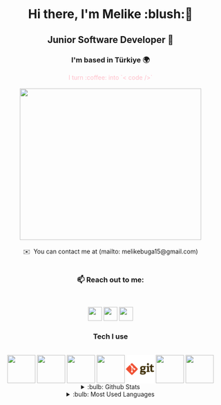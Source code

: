 <div align="center">
<h1>Hi there, I'm Melike :blush:👋 </h1>
<h2>Junior Software Developer 🤙</h2>
<h3>I'm based in Türkiye 🌍</h3>
<font color="pink">I turn :coffee: into `< code />` </font>
<br/><br/>
<img src="https://media.giphy.com/media/fXhdgo6ERFLukIcmX3/giphy.gif" align="center" width="420" height="350">
</div>
<br/>
<div align="center">
✉️  You can contact me at (mailto: melikebuga15@gmail.com)
</div>
<br />
<div>
<h3 align="center">📫 Reach out to me:   </h3><br>
<p align="center"> 
<a href="https://github.com/melikebuga" target="_blank" rel="noreferrer"><img src="https://raw.githubusercontent.com/danielcranney/readme-generator/main/public/icons/socials/github.svg" width="32" height="32" /></a> 
<a href="http://www.instagram.com/mellikebuga" target="_blank" rel="noreferrer"><img src="https://raw.githubusercontent.com/danielcranney/readme-generator/main/public/icons/socials/instagram.svg" width="32" height="32" /></a> 
<a href="https://tr.linkedin.com/in/melikebuga46" target="_blank" rel="noreferrer"><img src="https://raw.githubusercontent.com/danielcranney/readme-generator/main/public/icons/socials/linkedin.svg" width="32" height="32" /></a></p>
<div align="center">
<h3 align="center">Tech I use</h3>
<br/>
<img align="center" src="https://upload.wikimedia.org/wikipedia/commons/4/4f/Csharp_Logo.png" width="65" height="65" />
<img align="center" src="https://upload.wikimedia.org/wikipedia/commons/thumb/e/ed/Pandas_logo.svg/2560px-Pandas_logo.svg.png" width="65" height="65" />
<img align="center" src="https://www.google.com/imgres?imgurl=https%3A%2F%2Fupload.wikimedia.org%2Fwikipedia%2Fcommons%2Fthumb%2Fd%2Fd3%2FPython_icon_%2528black_and_white%2529.svg%2F2048px-Python_icon_%2528black_and_white%2529.svg.png&imgrefurl=https%3A%2F%2Fcommons.wikimedia.org%2Fwiki%2FFile%3APython_icon_(black_and_white).svg&tbnid=XbFuPwB4p_uVDM&vet=12ahUKEwiGhZHo5o76AhXLDuwKHWtBCwsQMygGegUIARDIAQ..i&docid=9ekqY5jaJbRj5M&w=2048&h=2048&q=python%20png&ved=2ahUKEwiGhZHo5o76AhXLDuwKHWtBCwsQMygGegUIARDIAQ#imgrc=ZvOg0R7OCnnTlM&imgdii=dBw3S5J4QQ2RIM" width="65" height="65" />
<img align="center" src="https://miro.medium.com/max/1200/1*wwnExqe720PPHykHhs5Hqw.png" width="65" height="65" />
<img align="center" src="https://raw.githubusercontent.com/github/explore/80688e429a7d4ef2fca1e82350fe8e3517d3494d/topics/git/git.png" width="65" height="65" />
<img align="center" src="https://miro.medium.com/max/449/1*Bh_B98GcAHTzYq21D79GLg.png" width="65" height="65" />
<img align="center" src="https://www.google.com/imgres?imgurl=https%3A%2F%2Fstatic.infragistics.com%2Fmarketing%2FWebsite%2Fproducts%2Fignite-ui-landing%2Fnet-mvc-logo.svg&imgrefurl=https%3A%2F%2Fwww.infragistics.com%2Fproducts%2Fignite-ui-aspnet-mvc&tbnid=nyz1TqWND7_BUM&vet=12ahUKEwiBtL2R5476AhWiPOwKHct0DOsQMygVegUIARDnAQ..i&docid=Nze3faujuwSR7M&w=800&h=312&q=mvc%20logo&ved=2ahUKEwiBtL2R5476AhWiPOwKHct0DOsQMygVegUIARDnAQ#imgrc=umDmGhPVi6rFBM&imgdii=NLNj_R-8lu3fHM" width="65" height="65" />

<details align="center">
<summary>:bulb: Github Stats</summary>
<img src="https://github-readme-stats.vercel.app/api?username=codingwithdidem&theme=radical" >
</details>
<details align="center">
<summary>:bulb:  Most Used Languages</summary>
<img src="https://github-readme-stats.vercel.app/api/top-langs/?username=codingwithdidem&layout=compact" >
</details>
